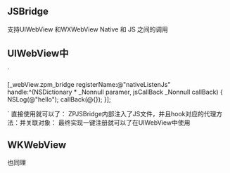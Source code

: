 ## JSBridge
支持UIWebView 和WXWebView Native 和 JS 之间的调用

## UIWebView中
`

  [_webView.zpm_bridge registerName:@"nativeListenJs" handle:^(NSDictionary * _Nonnull paramer, jsCallBack  _Nonnull callBack)   {
        NSLog(@"hello");
        callBack(@{});
  }];
    
    
`
直接使用就可以了：
ZPJSBridge内部注入了JS文件，并且hook对应的代理方法：并关联对象： 最终实现一键注册就可以了在UIWebView中使用

## WKWebView
也同理
